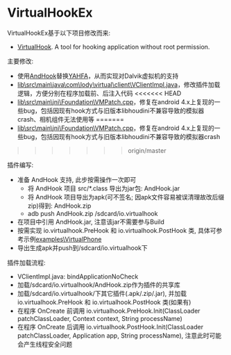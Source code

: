 # VirtualHookEx
VirtualHookEx基于以下项目修改而来:
- [VirtualHook](https://github.com/rk700/VirtualHook). A tool for hooking application without root permission.

主要修改:
- 使用[AndHook](https://github.com/rrrfff/andhook)替换[YAHFA](https://github.com/rk700/YAHFA)，从而实现对Dalvik虚拟机的支持
- [lib\src\main\java\com\lody\virtual\client\VClientImpl.java](https://github.com/rrrfff/VirtualHookEx/blob/master/lib/src/main/java/com/lody/virtual/client/VClientImpl.java)，修改插件加载逻辑，方便分别在程序加载前、后注入代码
<<<<<<< HEAD
- [lib\src\main\jni\Foundation\VMPatch.cpp](https://github.com/rrrfff/VirtualHookEx/blob/master/lib/src/main/jni/Foundation/VMPatch.cpp)，修复在android 4.x上复现的一些bug，包括因现有hook方式与旧版本libhoudini不兼容导致的模拟器crash、相机组件无法使用等
=======
- [lib\src\main\jni\Foundation\VMPatch.cpp](https://github.com/rrrfff/VirtualHookEx/blob/master/lib/src/main/jni/Foundation/VMPatch.cpp)，修复在android 4.x上复现的一些bug，包括因现有hook方式与旧版本libhoudini不兼容导致的模拟器crash
>>>>>>> origin/master

插件编写:
- 准备 AndHook 支持, 此步按需操作一次即可
	- 将 AndHook 项目 src/*.class 导出为jar包: AndHook.jar
	- 将 AndHook 项目导出为apk(可不签名; 因apk文件容易被误清理故改后缀zip)得到: AndHook.zip
	- adb push AndHook.zip /sdcard/io.virtualhook
- 在项目中引用 AndHook.jar, 注意该jar不需要参与Build
- 按需实现 io.virtualhook.PreHook 和 io.virtualhook.PostHook 类, 具体可参考示例[examples\VirtualPhone](https://github.com/rrrfff/VirtualHookEx/tree/master/examples/VirtualPhone)
- 导出生成apk并push到/sdcard/io.virtualhook下

插件加载流程:
- VClientImpl.java: bindApplicationNoCheck
- 加载/sdcard/io.virtualhook/AndHook.zip作为插件的共享库
- 加载/sdcard/io.virtualhook/下其它插件(.apk/.zip/.jar), 并加载 io.virtualhook.PreHook 和 io.virtualhook.PostHook 类(如果有)
- 在程序 OnCreate 前调用 io.virtualhook.PreHook.Init(ClassLoader patchClassLoader, Context context, String processName)
- 在程序 OnCreate 后调用 io.virtualhook.PostHook.Init(ClassLoader patchClassLoader, Application app, String processName), 注意此时可能会产生线程安全问题
